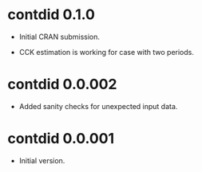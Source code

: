 # contdid 0.1.0

* Initial CRAN submission.

* CCK estimation is working for case with two periods.

# contdid 0.0.002

* Added sanity checks for unexpected input data.

# contdid 0.0.001

* Initial version.
